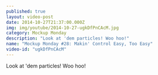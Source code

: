 ```yaml
---
published: true
layout: video-post
date: 2014-10-27T21:37:00.000Z
img: img/youtube/2014-10-27-ugkDfPnCAcM.jpg
category: Mockup Monday
description: "Look at 'dem particles! Woo hoo!"
name: "Mockup Monday #28: Makin' Control Easy, Too Easy"
video-id: "ugkDfPnCAcM"
---
```

Look at 'dem particles! Woo hoo!
